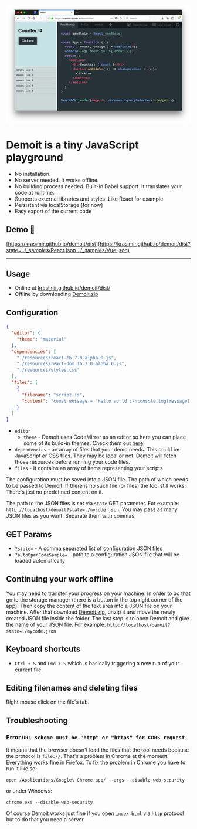![demoit](./demoit.png)

# **Demoit** is a tiny JavaScript playground

* No installation.
* No server needed. It works offline.
* No building process needed. Built-in Babel support. It translates your code at runtime.
* Supports external libraries and styles. Like React for example.
* Persistent via localStorage (for now)
* Easy export of the current code

## Demo :rocket:

[https://krasimir.github.io/demoit/dist](https://krasimir.github.io/demoit/dist?state=../_samples/React.json,../_samples/Vue.json)

---

## Usage

* Online at [krasimir.github.io/demoit/dist/](https://krasimir.github.io/demoit/dist?state=../_samples/React.json,../_samples/Vue.json)
* Offline by downloading [Demoit.zip](https://github.com/krasimir/demoit/raw/master/demoit.zip)

## Configuration

```json
{
  "editor": {
    "theme": "material"
  },
  "dependencies": [
    "./resources/react-16.7.0-alpha.0.js",
    "./resources/react-dom.16.7.0-alpha.0.js",
    "./resources/styles.css"
  ],
  "files": [
    {
      "filename": "script.js",
      "content": "const message = 'Hello world';\nconsole.log(message);"
    }
  ]
}
```

* `editor`
  * `theme` - Demoit uses CodeMirror as an editor so here you can place some of its build-in themes. Check them out [here](https://codemirror.net/demo/theme.html).
* `dependencies` - an array of files that your demo needs. This could be JavaScript or CSS files. They may be local or not. Demoit will fetch those resources before running your code files.
* `files` - It contains an array of items representing your scripts.

The configuration must be saved into a JSON file. The path of which needs to be passed to Demoit. If there is no such file (or files) the tool still works. There's just no predefined content on it.

The path to the JSON files is set via `state` GET parameter. For example: `http://localhost/demoit?state=./mycode.json`. You may pass as many JSON files as you want. Separate them with commas.

## GET Params

* `?state=` - A comma separated list of configuration JSON files
* `?autoOpenCodeSample=` - path to a configuration JSON file that will be loaded automatically

## Continuing your work offline

You may need to transfer your progress on your machine. In order to do that go to the storage manager (there is a button in the top right corner of the app). Then copy the content of the text area into a JSON file on your machine. After that download [Demoit.zip](https://github.com/krasimir/demoit/raw/master/demoit.zip), unzip it and move the newly created JSON file inside the folder. The last step is to open Demoit and give the name of your JSON file. For example: `http://localhost/demoit?state=./mycode.json`

## Keyboard shortcuts

* `Ctrl + S` and `Cmd + S` which is basically triggering a new run of your current file.

## Editing filenames and deleting files

Right mouse click on the file's tab.

## Troubleshooting

### Error `URL scheme must be "http" or "https" for CORS request.`

It means that the browser doesn't load the files that the tool needs because the protocol is `file://`. That's a problem in Chrome at the moment. Everything works fine in Firefox. To fix the problem in Chrome you have to run it like so:

```
open /Applications/Google\ Chrome.app/ --args --disable-web-security
```
or under Windows:
```
chrome.exe --disable-web-security
```

Of course Demoit works just fine if you open `index.html` via `http` protocol but to do that you need a server.
